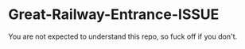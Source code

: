 Great-Railway-Entrance-ISSUE
============================

You are not expected to understand this repo, so fuck off if you don't.
